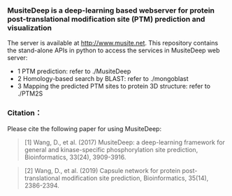 ### MusiteDeep is a deep-learning based webserver for protein post-translational modification site (PTM) prediction and visualization
The server is available at http://www.musite.net.
This repository contains the stand-alone APIs in python to access the services in MusiteDeep web server:
- 1 PTM prediction: refer to ./MusiteDeep
- 2 Homology-based search by BLAST: refer to ./mongoblast
- 3 Mapping the predicted PTM sites to protein 3D structure: refer to ./PTM2S


### Citation：
Please cite the following paper for using MusiteDeep:
>[1] Wang, D., et al. (2017) MusiteDeep: a deep-learning framework for general and kinase-specific phosphorylation site prediction, Bioinformatics, 33(24), 3909-3916.

>[2] Wang, D., et al. (2019) Capsule network for protein post-translational modification site prediction, Bioinformatics, 35(14), 2386-2394.
